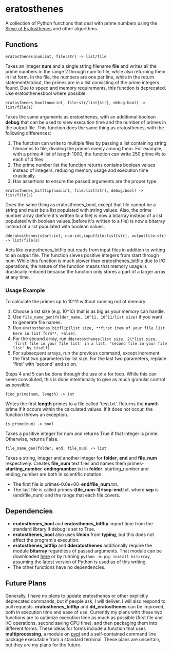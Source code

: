 # eratosthenes
A collection of Python functions that deal with prime numbers using the [Sieve of Eratosthenes](https://en.wikipedia.org/wiki/Sieve_of_Eratosthenes) and other algorithms.
## Functions
```
eratosthenes(num:int, file:str) -> list/file
```
Takes an integer **num** and a single string filename **file** and writes all the prime numbers in the range 2 through num to file, while also returning them in list form.
In the file, the numbers are one per line, while in the return statement/stdout, the primes are in a list consisting of the prime integers found.
Due to speed and memory requirements, this function is deprecated. Use eratosthenesbool where possible.

```
eratosthenes_bool(num:int, file:str/list[str], debug:bool) -> list/file(s)
```
Takes the same arguments as eratosthenes, with an additional boolean **debug** that can be used to view execution time and the number of primes in the output file.
This function does the same thing as eratosthenes, with the following differences:
1. The function can write to multiple files by passing a list containing string filenames to file, dividing the primes evenly among them. For example, with a prime # list of length 1000, the function can write 250 prime #s to each of 4 files.
2. The prime number list the function returns contains boolean values instead of integers, reducing memory usage and execution time drastically.
3. Has assertions to ensure the passed arguments are the proper type.

```
eratosthenes_bitflip(num:int, file:list[str], debug:bool) -> list/file(s)
```
Does the same thing as eratosthenes_bool, except that file cannot be a string and must be a list populated with string values. Also, the prime number array (before it's written to a file) is now a bitarray instead of a list populated with boolean values.(before it's written to a file) is now a bitarray instead of a list populated with boolean values.

```
dderatosthenes(start:int, num:int,inputfile:list[str], outputfile:str) -> list/file(s)
```
Acts like eratosthenes_bitflip but reads from input files in addition to writing to an output file. The function sieves positive integers from start through num.
While this function is much slower than eratosthenes_bitflip due to I/O operations, the nature of the function means that memory usage is drastically reduced because the function only stores a part of a larger array at any time.

### Usage Example 
To calculate the primes up to 10^11 without running out of memory:
1. Choose a list size (e.g. 10^10) that is as big as your memory can handle.
2. Use `file_name_gen(folder_name, 10^11, 10^11/list size)` if you want to generate file names.
3. Run `eratosthenes_bitflip(list size, **first item of your file list here in list form**, False)`.
4. For the second array, run `dderatosthenes(list size, 2\*list size, 'first file in your file list' in a list, 'second file in your file list' by itself).`
5. For subsequent arrays, run the previous command, except increment the first two parameters by list size. For the last two parameters, replace 'first' with 'second' and so on.

Steps 4 and 5 can be done through the use of a for loop.
While this can seem convoluted, this is done intentionally to give as much granular control as possible.
```
find_prime(num, length) -> int
```
Writes the first **length** primes to a file called 'test.txt'. Returns the **num**th prime if it occurs within the calculated values. If it does not occur, the function throws an exception.

```
is_prime(num) -> bool
```
Takes a positive integer for num and returns True if that integer is prime. Otherwise, returns False.

```
file_name_gen(folder, end, file_num) -> list
```
Takes a string, integer and another integer for **folder**, **end** and **file_num** respectively. 
Creates **file_num** text files and names them primes-**starting_number**-**endingnumber**.txt in **folder**. 
starting_number and ending_number are both in scientific notation.
- The first file is primes-0.0e+00-**end/file_num**.txt. 
- The last file is called primes-**(file_num-1)×sep**-**end**.txt, where **sep** is (end/file_num) and the range that each file covers.

## Dependencies
- **eratosthenes_bool** and **eratosthenes_bitflip** import time from the standard library if debug is set to True.
- **eratosthenes_bool** also uses **Union** from **typing**, but this does not affect the program's execution.
- **eratosthenes_bitflip** and **dderatosthenes** additionally require the module **bitarray** regardless of passed arguments. That module can be downloaded [here](https://pypi.org/project/bitarray/) or by running `python -m pip install bitarray`, assuming the latest version of Python is used as of this writing.
- The other functions have no dependencies.

## Future Plans
Generally, I have no plans to update eratosthenes or other explicitly deprecated commands, but if people ask, I will deliver. I will also respond to pull requests.
**eratosthenes_bitflip** and **dd_eratosthenes** can be improved, both in execution time and ease of use. 
Currently my plans with these two functions are to optimize execution time as much as possible (first file and I/O operations, second saving CPU time), and then packaging them into different forms. 
These ideas for forms include a function that uses **multiprocessing**, a module on [pypi](https://pypi.org/) and a self-contained command line package executable from a standard terminal.
These plans are uncertain, but they are my plans for the future.
